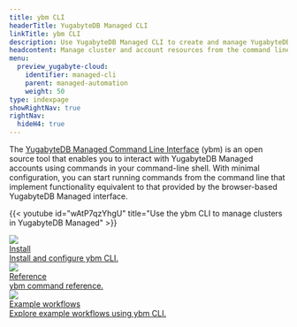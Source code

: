 ```yaml
---
title: ybm CLI
headerTitle: YugabyteDB Managed CLI
linkTitle: ybm CLI
description: Use YugabyteDB Managed CLI to create and manage YugabyteDB clusters.
headcontent: Manage cluster and account resources from the command line
menu:
  preview_yugabyte-cloud:
    identifier: managed-cli
    parent: managed-automation
    weight: 50
type: indexpage
showRightNav: true
rightNav:
  hideH4: true
---
```


The [YugabyteDB Managed Command Line Interface](https://github.com/yugabyte/ybm-cli) (ybm) is an open source tool that enables you to interact with YugabyteDB Managed accounts using commands in your command-line shell. With minimal configuration, you can start running commands from the command line that implement functionality equivalent to that provided by the browser-based YugabyteDB Managed interface.

{{< youtube id="wAtP7qzYhgU" title="Use the ybm CLI to manage clusters in YugabyteDB Managed" >}}

<div class="row">

  <div class="col-12 col-md-6 col-lg-12 col-xl-6">
    <a class="section-link icon-offset" href="managed-cli-overview/">
      <div class="head">
        <img class="icon" src="/images/section_icons/develop/api-icon.png" aria-hidden="true" />
        <div class="title">Install</div>
      </div>
      <div class="body">
        Install and configure ybm CLI.
      </div>
    </a>
  </div>

  <div class="col-12 col-md-6 col-lg-12 col-xl-6">
    <a class="section-link icon-offset" href="managed-cli-reference/">
      <div class="head">
        <img class="icon" src="/images/section_icons/deploy/enterprise/console.png" aria-hidden="true" />
        <div class="title">Reference</div>
      </div>
      <div class="body">
        ybm command reference.
      </div>
    </a>
  </div>

  <div class="col-12 col-md-6 col-lg-12 col-xl-6">
    <a class="section-link icon-offset" href="managed-cli-examples/">
      <div class="head">
        <img class="icon" src="/images/section_icons/deploy/enterprise/console.png" aria-hidden="true" />
        <div class="title">Example workflows</div>
      </div>
      <div class="body">
        Explore example workflows using ybm CLI.
      </div>
    </a>
  </div>

</div>
